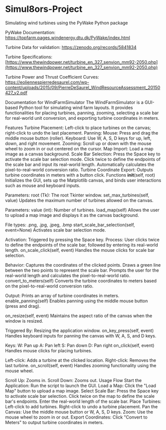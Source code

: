 # Simul8ors-Project
Simulating wind turbines using the PyWake Python package

PyWake Documentation: 
https://topfarm.pages.windenergy.dtu.dk/PyWake/index.html

Turbine Data for validation:
https://zenodo.org/records/5841834

Turbine Specifications:
[https://www.thewindpower.net/turbine_en_327_senvion_mm92-2050.php](https://www.thewindpower.net/turbine_en_327_senvion_mm92-2050.php)

Turbine Power and Thrust Coefficient Curves:
https://eoliennespierredesaurel.com/wp-content/uploads/2015/09/PierreDeSaurel_WindResourceAssessment_20150427_v2.pdf



Documentation for WindFarmSimulator
The WindFarmSimulator is a GUI-based Python tool for simulating wind farm layouts. It provides functionalities for placing turbines, panning, zooming, selecting a scale bar for real-world unit conversion, and exporting turbine coordinates in meters.

Features
Turbine Placement: Left-click to place turbines on the canvas; right-click to undo the last placement.
Panning:
Mouse: Press and drag the middle mouse button (roller).
Keyboard: Use W, A, S, D keys for up, left, down, and right movement.
Zooming: Scroll up or down with the mouse wheel to zoom in or out centered on the cursor.
Map Import: Load a map image as a canvas background.
Scale Bar Selection:
Press the Space key to activate the scale bar selection mode.
Click twice to define the endpoints of the scale bar and input its real-world length.
Automatically calculates the pixel-to-real-world conversion ratio.
Turbine Coordinate Export: Outputs turbine coordinates in meters with a button click.
Functions
__init__(self, root)
Initializes the GUI, sets up the Matplotlib canvas, and binds user interactions such as mouse and keyboard inputs.

Parameters:
root (Tk): The root Tkinter window.
set_max_turbines(self, value)
Updates the maximum number of turbines allowed on the canvas.

Parameters:
value (int): Number of turbines.
load_map(self)
Allows the user to upload a map image and displays it as the canvas background.

File types: .png, .jpg, .jpeg, .bmp
start_scale_bar_selection(self, event=None)
Activates scale bar selection mode.

Activation: Triggered by pressing the Space key.
Process: User clicks twice to define the endpoints of the scale bar, followed by entering its real-world length.
on_scale_click(self, event)
Handles the mouse clicks for scale bar selection.

Behavior:
Captures the coordinates of the clicked points.
Draws a green line between the two points to represent the scale bar.
Prompts the user for the real-world length and calculates the pixel-to-real-world ratio.
convert_to_meters(self)
Converts the turbine coordinates to meters based on the pixel-to-real-world conversion ratio.

Output: Prints an array of turbine coordinates in meters.
enable_panning(self)
Enables panning using the middle mouse button (press and drag).

on_resize(self, event)
Maintains the aspect ratio of the canvas when the window is resized.

Triggered By: Resizing the application window.
on_key_press(self, event)
Handles keyboard inputs for panning the canvas with W, A, S, and D keys.

Keys:
W: Pan up
A: Pan left
S: Pan down
D: Pan right
on_click(self, event)
Handles mouse clicks for placing turbines.

Left-click: Adds a turbine at the clicked location.
Right-click: Removes the last turbine.
on_scroll(self, event)
Handles zooming functionality using the mouse wheel.

Scroll Up: Zooms in.
Scroll Down: Zooms out.
Usage Flow
Start the Application: Run the script to launch the GUI.
Load a Map: Click the "Load Map" button to upload a map image.
Select Scale Bar:
Press the Space key to activate scale bar selection.
Click twice on the map to define the scale bar's endpoints.
Enter the real-world length of the scale bar.
Place Turbines:
Left-click to add turbines.
Right-click to undo a turbine placement.
Pan the Canvas:
Use the middle mouse button or W, A, S, D keys.
Zoom: Use the mouse wheel to zoom in or out.
Export Coordinates: Click "Convert to Meters" to output turbine coordinates in meters.
